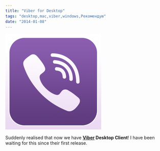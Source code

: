 ```yaml
---
title: "Viber for Desktop"
tags: "desktop,mac,viber,windows,Рекомендую"
date: "2014-01-08"
---
```


![](images/viber-300x300.png "viber")

Suddenly realised that now we have **[Viber](http://www.viber.com/) Desktop Client**! I have been waiting for this since their first release.
